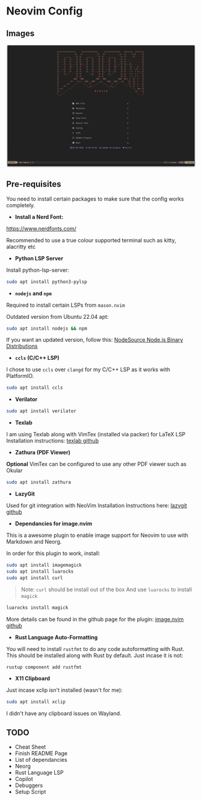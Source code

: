 # Neovim Config

## Images

![home-page](./images/home-page.png)

## Pre-requisites

You need to install certain packages to make sure that the config works
completely.

- **Install a Nerd Font:**

https://www.nerdfonts.com/

Recommended to use a true colour supported terminal such as kitty, alacritty etc

- **Python LSP Server**

Install python-lsp-server:
```bash
sudo apt install python3-pylsp
```
- **`nodejs` and `npm`**

Required to install certain LSPs from `mason.nvim`

Outdated version from Ubuntu 22.04 apt:
```bash
sudo apt install nodejs && npm
```

If you want an updated version, follow this: [NodeSource Node.js Binary Distributions](https://github.com/nodesource/distributions)

- **`ccls` (C/C++ LSP)**

I chose to use `ccls` over `clangd` for my C/C++ LSP as it works with PlatformIO.
```bash
sudo apt install ccls
```

- **Verilator**
```bash
sudo apt install verilator
```

- **Texlab**

I am using Texlab along with VimTex (installed via packer) for LaTeX LSP
Installation instructions: [texlab github](https://github.com/latex-lsp/texlab)

- **Zathura (PDF Viewer)**

**Optional**
VimTex can be configured to use any other PDF viewer such as Okular
```bash
sudo apt install zathura
```
- **LazyGit**

Used for git integration with NeoVim
Installation Instructions here: [lazygit github](https://github.com/jesseduffield/lazygit)

- **Dependancies for image.nvim**

This is a awesome plugin to enable image support for Neovim to use with
Markdown and Neorg.

In order for this plugin to work, install:
```bash
sudo apt install imagemagick
sudo apt install luarocks
sudo apt install curl
```
> Note: `curl` should be install out of the box
And use `luarocks` to install `magick`
```bash
luarocks install magick
```
More details can be found in the github page for the plugin: [image.nvim github](https://github.com/3rd/image.nvim)

- **Rust Language Auto-Formatting**

You will need to install `rustfmt` to do any code autoformatting with Rust.
This should be installed along with Rust by default. Just incase it is not:
```bash
rustup component add rustfmt
```

- **X11 Clipboard**

Just incase xclip isn't installed (wasn't for me):
```bash
sudo apt install xclip
```
I didn't have any clipboard issues on Wayland.

<!-- For debugger, check path -->

## TODO

- Cheat Sheet
- Finish README Page
- List of dependancies
- Neorg
- Rust Language LSP
- Copilot
- Debuggers
- Setup Script
